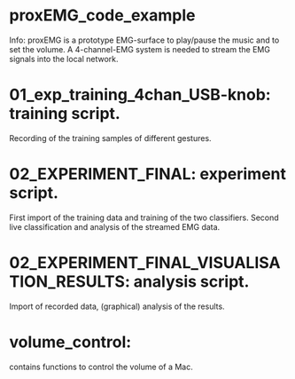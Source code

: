 # proxEMG_code_example

Info: proxEMG is a prototype EMG-surface to play/pause the music and to set the volume. 
A 4-channel-EMG system is needed to stream the EMG signals into the local network. 

# 01_exp_training_4chan_USB-knob: training script.
Recording of the training samples of different gestures.

# 02_EXPERIMENT_FINAL: experiment script. 
First import of the training data and training of the two classifiers. 
Second live classification and analysis of the streamed EMG data.

# 02_EXPERIMENT_FINAL_VISUALISATION_RESULTS: analysis script.
Import of recorded data, (graphical) analysis of the results.

# volume_control:
contains functions to control the volume of a Mac.
